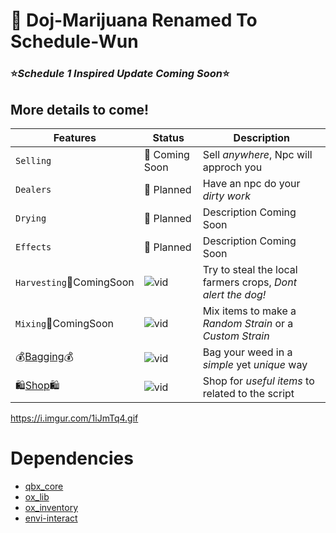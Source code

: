 # 🌱 Doj-Marijuana Renamed To Schedule-Wun

### ⭐*Schedule 1 Inspired Update Coming Soon*⭐
## More details to come!


| Features     		| Status                              	| Description
| --------------------- | ------------------------------------- |------------------------------------- |
| `Selling`   		| 🔄 Coming Soon  			| Sell *anywhere*, Npc will approch you |
| `Dealers`   		| 📅 Planned 				| Have an npc do your *dirty work* |
| `Drying` 		| 📅 Planned 				| Description Coming Soon |
| `Effects` 		| 📅 Planned 				| Description Coming Soon |
| `Harvesting`🔄ComingSoon| ![vid](https://i.imgur.com/JgSeTqk.gif)	| Try to steal the local farmers crops, *Dont alert the dog!*|
| `Mixing`🔄ComingSoon| ![vid](https://i.imgur.com/Cht0xP9.gif) | Mix items to make a *Random Strain* or a *Custom Strain* |
|💰[Bagging](https://github.com/dojwun/Schedule-Wun/tree/main/%5BSchedule-Wun%5D/Schedule-Wun-Bagging)💰| ![vid](https://i.imgur.com/4NsbM2p.gif) | Bag your weed in a *simple* yet *unique* way  |
|🛍️[Shop](https://github.com/dojwun/Schedule-Wun/tree/main/%5BSchedule-Wun%5D/Schedule-Wun-Shop)🛍️| ![vid](https://i.imgur.com/BQZ4IV2.gif) | Shop for *useful items* to related to the script |

https://i.imgur.com/1iJmTq4.gif










# Dependencies
- [qbx_core](https://github.com/Qbox-project/qbx_core) 
- [ox_lib](https://github.com/overextended/ox_lib)
- [ox_inventory](https://github.com/overextended/ox_inventory)
- [envi-interact](https://github.com/Envi-Scripts/envi-interact) 



